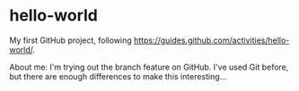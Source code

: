 # hello-world
My first GitHub project, following https://guides.github.com/activities/hello-world/.

About me: I'm trying out the branch feature on GitHub.  I've used Git before, but there are enough differences to make this interesting...
